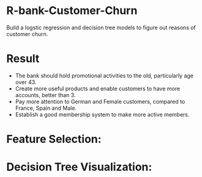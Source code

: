 # R-bank-Customer-Churn
Build a logstic regression and decision tree models to figure out reasons of customer churn.

# Result
* The bank should hold promotional activities to the old, particularly age over 43. 
* Create more useful products and enable customers to have more accounts, better than 3. 
* Pay more attention to German and Female customers, compared to France, Spain and Male. 
* Establish a good membership system to make more active members.

# Feature Selection:

# Decision Tree Visualization:
